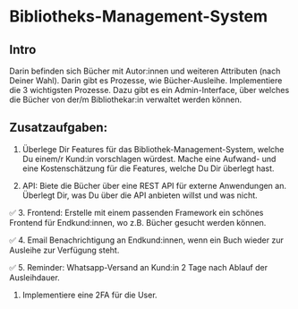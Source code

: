 
# Bibliotheks-Management-System

## Intro

Darin befinden sich Bücher mit Autor:innen und weiteren Attributen (nach Deiner Wahl).
Darin gibt es Prozesse, wie Bücher-Ausleihe. Implementiere die 3 wichtigsten Prozesse.
Dazu gibt es ein Admin-Interface, über welches die Bücher von der/m Bibliothekar:in verwaltet werden können.


## Zusatzaufgaben:

1. Überlege Dir Features für das Bibliothek-Management-System, welche Du einem/r Kund:in vorschlagen würdest. Mache eine Aufwand- und eine Kostenschätzung für die Features, welche Du Dir überlegt hast.

2. API: Biete die Bücher über eine REST API für externe Anwendungen an. Überlegt Dir, was Du über die API anbieten willst und was nicht.

✅ 3. Frontend: Erstelle mit einem passenden Framework ein schönes Frontend für Endkund:innen, wo z.B. Bücher gesucht werden können.

✅ 4. Email Benachrichtigung an Endkund:innen, wenn ein Buch wieder zur Ausleihe zur Verfügung steht.

✅ 5. Reminder: Whatsapp-Versand an Kund:in 2 Tage nach Ablauf der Ausleihdauer.

1. Implementiere eine 2FA für die User.
